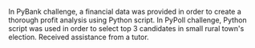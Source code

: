 In PyBank challenge, a financial data was provided in order to create a thorough profit analysis using Python script.
In PyPoll challenge, Python script was used in order to select top 3 candidates in small rural town's election.
Received assistance from a tutor. 
